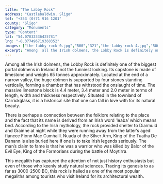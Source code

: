 ```yaml
---
title: "The Labby Rock"
address: "Castlebaldwin, Sligo"
tel: "+353 (0)71 916 1201"
county: "Sligo"
category: "Monuments"
type: "Content"
lat: "54.07832336425781"
lng: "-8.377496719360352"
images: ["the-labby-rock-0.jpg","500","321","the-labby-rock-4.jpg","500","294"]
excerpt: "Among  all the Irish dolmens, the Lobby Rock is definitely one of the biggest portal  dolmens in Ireland if not the funniest looking. Its capstone is..."
---
```

<p>Among  all the Irish dolmens, the Lobby Rock is definitely one of the biggest portal  dolmens in Ireland if not the funniest looking. Its capstone is made of  limestone and weighs 65 tonnes approximately. Located at the end of a narrow  valley, the huge dolmen is supported by four stones standing vertically,  forming a chamber that has withstood the onslaught of time. The massive  limestone block is 4.4 meter, 3.4 meter and 2.0 meter in terms of length, width  and thickness respectively. Situated in the townland of Carrickglass, it is a  historical site that one can fall in love with for its natural beauty.</p>
<p>There  is perhaps a connection between the folklore relating to the place and the fact  that its name is derived from an Irish word ‘leaba’ which means bed. According  to the Irish mythology, the rock provided shelter to Diarmuid and Grainne at  night while they were running away from the latter’s aged fiancee Fionn Mac  Cumhaill. Nuada of the Silver Arm, King of the Tuatha De Danann is also buried  here if one is to take Irish legends seriously. The man’s claim to fame is that  he was a warrior who was killed by Balor of the Evil Eye, King of the  Formorians during the battle of Moytirra.</p>
<p>This  megalith has captured the attention of not just history enthusiasts but even of  those who keenly study natural sciences. Tracing its genesis to as far as  3000-2500 BC, this rock is hailed as one of the most popular megaliths among  tourists who visit Ireland for its architectural wealth.     </p>